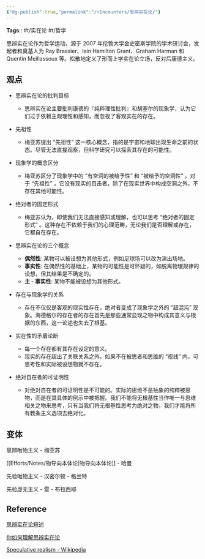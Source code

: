```yaml
---
{"dg-publish":true,"permalink":"/+Encounters/思辨实在论/"}
---
```


**Tags**:: #t/实在论 #t/哲学 

思辨实在论作为哲学运动，源于 2007 年伦敦大学金史密斯学院的学术研讨会，发起者和奠基人为 Ray Brassier、Iain Hamilton Grant、Graham Harman 和 Quentin Meillassoux 等。松散地定义了形而上学实在论立场，反对后康德主义。

## 观点

- 思辨实在论的批判目标
	- 思辨实在论主要批判康德的『纯粹理性批判』和胡塞尔的现象学，认为它们过于依赖主观理性和感知，而忽视了客观实在的存在。

- 先祖性
	- 梅亚苏提出 “先祖性” 这一核心概念，指的是宇宙和地球出现生命之前的状态。尽管无法直接观察，但科学研究可以探索其存在的可能性。

- 现象学的概念区分
	- 梅亚苏区分了现象学中的 “有空洞的被给予性” 和 “被给予的空洞性” 。对于 “先祖性” ，它没有现实的目击者，除了在现实世界中构成空洞之外，不存在其他可能性。

- 绝对者的固定形式
	- 梅亚苏认为，即使我们无法直接感知或理解，也可以思考 “绝对者的固定形式” 。这种存在不依赖于我们的心理范畴，无论我们是否理解或存在，它都自在存在。

- 思辨实在论的三个概念
	- **偶然性**: 某物可以被设想为其他形式，例如足球场可以改为演出场地。
	- **事实性**: 在偶然性的基础上，某物的可能性是可怀疑的，如脱离物理规律的设想，但其结果是不确定的。
	- **主 - 事实性**: 某物不能被设想为其他形式。

- 存在与现象学的关系
	- 存在不仅仅是客观的现实性存在，绝对者变成了现象学之外的 “超混沌” 现象。海德格尔的存在者的存在首先是那些通常显现之物中构成其意义与根据的东西，这一论述也失去了根基。

- 实在性的矛盾论断
	- 每一个存在都有其存在设定的意义。
	- 现实的存在超出了关联关系之外。如果不在被思者和思维的 “视线” 内，可思考性和实际被设想物就不存在。

- 绝对自在者的可证明性
	- 对绝对自在者的可证明性是不可能的。实际的思维不是抽象的纯粹被思物，而是在其具体的例示中被把握。我们不能将无根基性当作唯一与思维相关之物来思考，只有当我们将无根基性思考为绝对之物，我们才能将所有教条主义选项去绝对化。

## 变体

思辨唯物主义 - 梅亚苏

[[Efforts/Notes/物导向本体论\|物导向本体论]] - 哈曼

先验唯物主义 - 汉密尔顿 - 格兰特

先验虚无主义 - 雷 - 布拉西耶

## Reference

[思辨实在论短述](https://www.bilibili.com/read/cv13756041/?from=search&spm_id_from=333.337.0.0)

 [你如何理解思辨实在论](https://www.zhihu.com/question/597106765)

[Speculative realism - Wikipedia](https://en.wikipedia.org/wiki/Speculative_realism)
